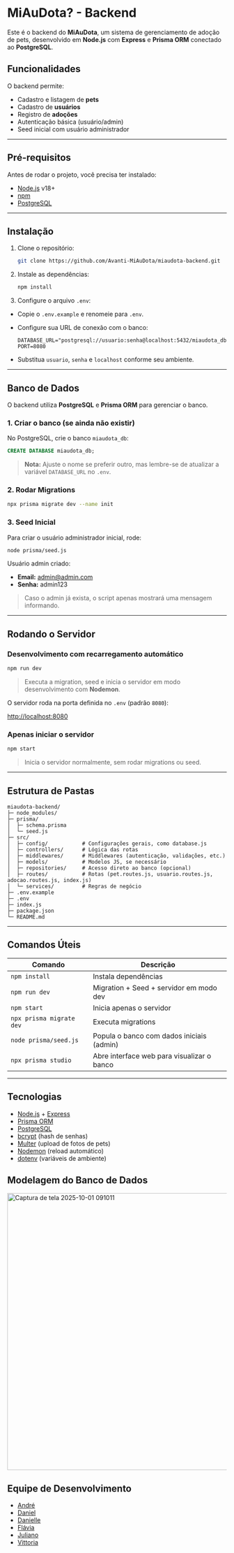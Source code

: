 # MiAuDota? - Backend

Este é o backend do **MiAuDota**, um sistema de gerenciamento de adoção de pets, desenvolvido em **Node.js** com **Express** e **Prisma ORM** conectado ao **PostgreSQL**.

## Funcionalidades

O backend permite:

- Cadastro e listagem de **pets**
- Cadastro de **usuários**
- Registro de **adoções**
- Autenticação básica (usuário/admin)
- Seed inicial com usuário administrador

---

## Pré-requisitos

Antes de rodar o projeto, você precisa ter instalado:

- [Node.js](https://nodejs.org/) v18+
- [npm](https://www.npmjs.com/)
- [PostgreSQL](https://www.postgresql.org/)

---

## Instalação

1. Clone o repositório:

   ```bash
   git clone https://github.com/Avanti-MiAuDota/miaudota-backend.git
   ```

2. Instale as dependências:

   ```bash
   npm install
   ```

3. Configure o arquivo `.env`:

- Copie o `.env.example` e renomeie para `.env`.
- Configure sua URL de conexão com o banco:

  ```env
  DATABASE_URL="postgresql://usuario:senha@localhost:5432/miaudota_db"
  PORT=8080
  ```

- Substitua `usuario`, `senha` e `localhost` conforme seu ambiente.

---

## Banco de Dados

O backend utiliza **PostgreSQL** e **Prisma ORM** para gerenciar o banco.

### 1. Criar o banco (se ainda não existir)

No PostgreSQL, crie o banco `miaudota_db`:

```sql
CREATE DATABASE miaudota_db;
```

> **Nota:** Ajuste o nome se preferir outro, mas lembre-se de atualizar a variável `DATABASE_URL` no `.env`.

### 2. Rodar Migrations

```bash
npx prisma migrate dev --name init
```

### 3. Seed Inicial

Para criar o usuário administrador inicial, rode:

```bash
node prisma/seed.js
```

Usuário admin criado:

- **Email:** admin@admin.com
- **Senha:** admin123

> Caso o admin já exista, o script apenas mostrará uma mensagem informando.

---

## Rodando o Servidor

### Desenvolvimento com recarregamento automático

```bash
npm run dev
```

> Executa a migration, seed e inicia o servidor em modo desenvolvimento com **Nodemon**.

O servidor roda na porta definida no `.env` (padrão `8080`):

[http://localhost:8080](http://localhost:8080)

### Apenas iniciar o servidor

```bash
npm start
```

> Inicia o servidor normalmente, sem rodar migrations ou seed.

---

## Estrutura de Pastas

```plaintext
miaudota-backend/
├─ node_modules/
├─ prisma/
│  ├─ schema.prisma
│  └─ seed.js
├─ src/
│  ├─ config/           # Configurações gerais, como database.js
│  ├─ controllers/      # Lógica das rotas
│  ├─ middlewares/      # Middlewares (autenticação, validações, etc.)
│  ├─ models/           # Modelos JS, se necessário
│  ├─ repositories/     # Acesso direto ao banco (opcional)
│  ├─ routes/           # Rotas (pet.routes.js, usuario.routes.js, adocao.routes.js, index.js)
│  └─ services/         # Regras de negócio
├─ .env.example
├─ .env
├─ index.js
├─ package.json
└─ README.md
```

---

## Comandos Úteis

| Comando                  | Descrição                                  |
| ------------------------ | ------------------------------------------ |
| `npm install`            | Instala dependências                       |
| `npm run dev`            | Migration + Seed + servidor em modo dev    |
| `npm start`              | Inicia apenas o servidor                   |
| `npx prisma migrate dev` | Executa migrations                         |
| `node prisma/seed.js`    | Popula o banco com dados iniciais (admin)  |
| `npx prisma studio`      | Abre interface web para visualizar o banco |

---

## Tecnologias

- [Node.js](https://nodejs.org/) + [Express](https://expressjs.com/)
- [Prisma ORM](https://www.prisma.io/)
- [PostgreSQL](https://www.postgresql.org/)
- [bcrypt](https://github.com/kelektiv/node.bcrypt.js) (hash de senhas)
- [Multer](https://github.com/expressjs/multer) (upload de fotos de pets)
- [Nodemon](https://nodemon.io/) (reload automático)
- [dotenv](https://github.com/motdotla/dotenv) (variáveis de ambiente)

## Modelagem do Banco de Dados

<img width="987" height="634" alt="Captura de tela 2025-10-01 091011" src="https://github.com/user-attachments/assets/12c63dfd-7726-4724-813a-537efe022ce7" />

## Equipe de Desenvolvimento

- [André](https://github.com/Mordev-tech)
- [Daniel](https://github.com/danielcooder)
- [Danielle](https://github.com/daniellesena)
- [Flávia](https://github.com/flaviare1s)
- [Juliano](https://github.com/julianohbl)
- [Vittoria](https://github.com/Vittoriaalopes)
